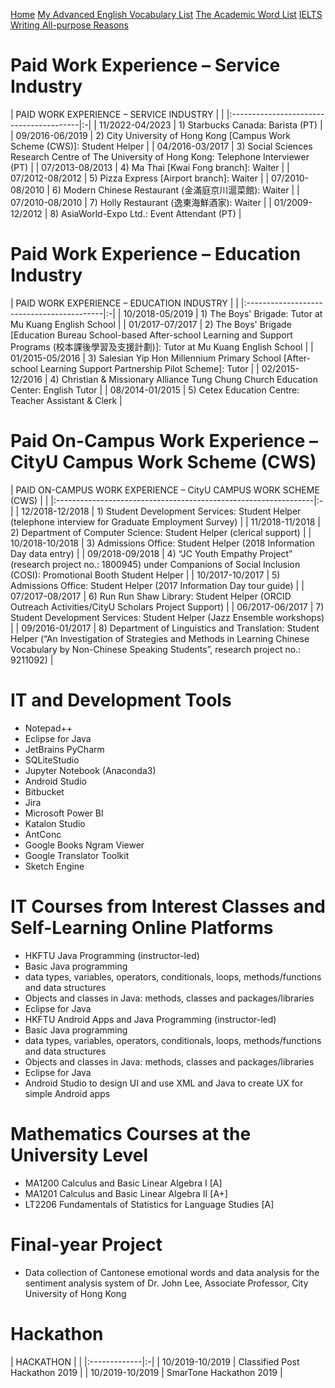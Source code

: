 [Home](https://dark-teal-coder.github.io/)
[My Advanced English Vocabulary List](https://dark-teal-coder.github.io/my-advanced-eng-vocab)
[The Academic Word List](https://dark-teal-coder.github.io/the-academic-word-list)
[IELTS Writing All-purpose Reasons](https://dark-teal-coder.github.io/ielts-writing-all-purpose-reasons)

<h1>Paid Work Experience – Service Industry</h1>
| PAID WORK EXPERIENCE – SERVICE INDUSTRY |  |
|:----------------------------------------|:-|
| 11/2022-04/2023 | 1) Starbucks Canada: Barista (PT) | 
| 09/2016-06/2019 | 2) City University of Hong Kong [Campus Work Scheme (CWS)]: Student Helper |
| 04/2016-03/2017 | 3) Social Sciences Research Centre of The University of Hong Kong: Telephone Interviewer (PT) |
| 07/2013-08/2013 | 4) Ma Thai [Kwai Fong branch]: Waiter |
| 07/2012-08/2012 | 5) Pizza Express [Airport branch]: Waiter |
| 07/2010-08/2010 | 6) Modern Chinese Restaurant (金滿庭京川滬菜館): Waiter |
| 07/2010-08/2010 | 7) Holly Restaurant (逸東海鮮酒家): Waiter |
| 01/2009-12/2012 | 8) AsiaWorld-Expo Ltd.: Event Attendant (PT) |

<h1>Paid Work Experience – Education Industry</h1>
| PAID WORK EXPERIENCE – EDUCATION INDUSTRY |  |
|:------------------------------------------|:-|
| 10/2018-05/2019 | 1) The Boys' Brigade: Tutor at Mu Kuang English School |
| 01/2017-07/2017 | 2) The Boys' Brigade [Education Bureau School-based After-school Learning and Support Programs (校本課後學習及支援計劃)]: Tutor at Mu Kuang English School |
| 01/2015-05/2016 | 3) Salesian Yip Hon Millennium Primary School [After-school Learning Support Partnership Pilot Scheme]: Tutor |
| 02/2015-12/2016 | 4) Christian & Missionary Alliance Tung Chung Church Education Center: English Tutor |
| 08/2014-01/2015 | 5) Cetex Education Centre: Teacher Assistant & Clerk |

<h1>Paid On-Campus Work Experience – CityU Campus Work Scheme (CWS)</h1>
| PAID ON-CAMPUS WORK EXPERIENCE – CityU CAMPUS WORK SCHEME (CWS) |  |
|:----------------------------------------------------------------|:-|
| 12/2018-12/2018 | 1) Student Development Services: Student Helper (telephone interview for Graduate Employment Survey) |
| 11/2018-11/2018 | 2) Department of Computer Science: Student Helper (clerical support) |
| 10/2018-10/2018 | 3) Admissions Office: Student Helper (2018 Information Day data entry) |
| 09/2018-09/2018 | 4) “JC Youth Empathy Project” (research project no.: 1800945) under Companions of Social Inclusion (COSI): Promotional Booth Student Helper |
| 10/2017-10/2017 | 5) Admissions Office: Student Helper (2017 Information Day tour guide) |
| 07/2017-08/2017 | 6) Run Run Shaw Library: Student Helper (ORCID Outreach Activities/CityU Scholars Project Support) |
| 06/2017-06/2017 | 7) Student Development Services: Student Helper (Jazz Ensemble workshops) |
| 09/2016-01/2017 | 8) Department of Linguistics and Translation: Student Helper (“An Investigation of Strategies and Methods in Learning Chinese Vocabulary by Non-Chinese Speaking Students”, research project no.: 9211092) |

<h1>IT and Development Tools</h1>
<ul>
    <li>Notepad++</li>
    <li>Eclipse for Java</li>
    <li>JetBrains PyCharm</li>
    <li>SQLiteStudio</li>
    <li>Jupyter Notebook (Anaconda3)</li>
    <li>Android Studio</li>
    <li>Bitbucket</li> 
    <li>Jira</li>
    <li>Microsoft Power BI</li>
    <li>Katalon Studio</li> 
    <li>AntConc</li>
    <li>Google Books Ngram Viewer</li>
    <li>Google Translator Toolkit</li>
    <li>Sketch Engine</li>
</ul>

<h1>IT Courses from Interest Classes and Self-Learning Online Platforms</h1>
<ul>
    <li>HKFTU Java Programming (instructor-led)</li>
        <li>Basic Java programming</li> 
            <li>data types, variables, operators, conditionals, loops, methods/functions and data structures</li>
        <li>Objects and classes in Java: methods, classes and packages/libraries</li>
        <li>Eclipse for Java</li>
    <li>HKFTU Android Apps and Java Programming (instructor-led)</li>
        <li>Basic Java programming</li>
            <li>data types, variables, operators, conditionals, loops, methods/functions and data structures</li>
        <li>Objects and classes in Java: methods, classes and packages/libraries</li>
        <li>Eclipse for Java</li>
        <li>Android Studio to design UI and use XML and Java to create UX for simple Android apps</li>
</ul>

<h1>Mathematics Courses at the University Level</h1>
<ul>
    <li>MA1200 Calculus and Basic Linear Algebra I [A]</li>
    <li>MA1201 Calculus and Basic Linear Algebra II [A+]</li>
    <li>LT2206 Fundamentals of Statistics for Language Studies [A]</li>
</ul>

<h1>Final-year Project</h1>
<ul>
    <li>Data collection of Cantonese emotional words and data analysis for the sentiment analysis system of Dr. John Lee, Associate Professor, City University of Hong Kong</li>
</ul>

<h1>Hackathon</h1>
| HACKATHON |  | 
|:-------------|:-|
| 10/2019-10/2019 | Classified Post Hackathon 2019 |
| 10/2019-10/2019 | SmarTone Hackathon 2019 |
